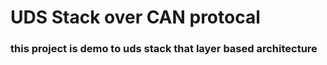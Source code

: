 <h1>UDS Stack over CAN protocal</h1>
<h3>this project is demo to uds stack that layer based architecture </h3>
